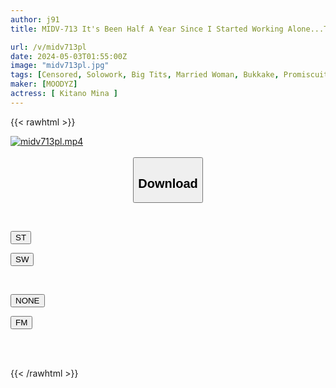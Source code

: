 ```yaml
---
author: j91
title: MIDV-713 It's Been Half A Year Since I Started Working Alone...The First Thing I Saw When I Returned Home After A Long Time Was My Beloved Wife Having An Orgy With Men I Didn't Know...Mina Kitano

url: /v/midv713pl
date: 2024-05-03T01:55:00Z
image: "midv713pl.jpg"
tags: [Censored, Solowork, Big Tits, Married Woman, Bukkake, Promiscuity, Cuckold	]
maker: [MOODYZ]
actress: [ Kitano Mina ]
---
```



{{< rawhtml >}}

<div class="video" data-videoid="AX78MOLw2YUXJYA">
    <a href="javascript:;">
        <img src="/v/midv713pl/midv713pl.jpg" width="WIDTH" height="HEIGHT" alt="midv713pl.mp4" loading="lazy">
    </a>
</div>

<script type="text/javascript" src="https://j91.asia/asset/on-demand-st.js"></script>

<br>
  <link rel="stylesheet" href="https://j91.asia/asset/bs5.css">
  
  <center>
  <button class="btn btn-primary" type="button" data-bs-toggle="collapse" data-bs-target=".multi-collapse" aria-expanded="false" aria-controls="multiCollapseExample1 multiCollapseExample2"><h2>Download</h2></button></center>
</p>
<div class="row">
  <div class="col">
    <div class="collapse multi-collapse" id="multiCollapseExample1">
      <div class="card card-body">
	      	      <br>
<div class="buttons">  
<p><a href="https://streamtape.to/v/AX78MOLw2YUXJYA" target="_blank"><button class="btn-hover color-3"><i class="fa fa-download"></i> ST</button></a></p>
<p><a href="https://asnwish.com/atc5ympepmpk" target="_blank"><button class="btn-hover color-2"><i class="fa fa-download"></i> SW</button></a></p></div>
    </div>
  </div>
</div>
  <div class="col">
    <div class="collapse multi-collapse" id="multiCollapseExample2">
      <div class="card card-body">
	      <br>
<div class="buttons">
<p><a href="javascript:;"><button class="btn-hover color-9"><i class="fa fa-download"></i> NONE</button></a></p>
<p><a href="https://filemoon.sx/d/pkvafsjw97kf"><button class="btn-hover color-8"><i class="fa fa-download"></i> FM</button></a></p></div>
<br><br>
      </div>
    </div>
  </div>
</div>

{{< /rawhtml >}}